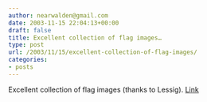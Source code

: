 ```yaml
---
author: nearwalden@gmail.com
date: 2003-11-15 22:04:13+00:00
draft: false
title: Excellent collection of flag images…
type: post
url: /2003/11/15/excellent-collection-of-flag-images/
categories:
- posts
---
```


Excellent collection of flag images (thanks to Lessig).  [Link](//www.sodipodi.com/index.php3?section=clipart/flags')



